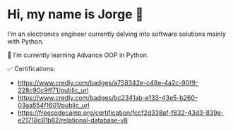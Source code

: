 # Hi, my name is Jorge 👋
I'm an electronics engineer currently delving into software solutions mainly with Python.   
   
🌱 I’m currently learning Advance OOP in Python.   
   
✅ Certifications:
- https://www.credly.com/badges/a758342e-c48e-4a2c-90f9-228c90c9ff71/public_url
- https://www.credly.com/badges/bc2341ab-e133-43e5-b260-03aa554f1601/public_url
- https://freecodecamp.org/certification/fccf2d338af-f832-43d3-839e-e21718c91b62/relational-database-v8


<!---
jmonti-gh/jmonti-gh is a ✨ special ✨ repository because its `README.md` (this file) appears on your GitHub profile.
You can click the Preview link to take a look at your changes.
--->
